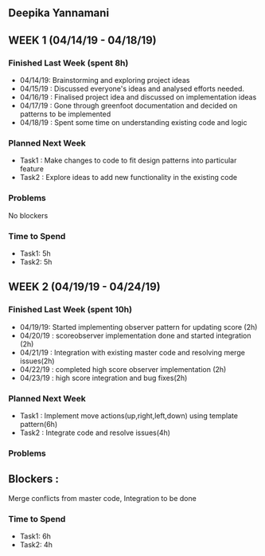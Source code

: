 
## Deepika Yannamani

## WEEK 1 (04/14/19 - 04/18/19)

### Finished Last Week (spent 8h)

- 04/14/19: Brainstorming and exploring project ideas
- 04/15/19 : Discussed everyone's ideas and analysed efforts needed. 
- 04/16/19 : Finalised project idea and discussed on implementation ideas
- 04/17/19 : Gone through greenfoot documentation and decided on patterns to be implemented
- 04/18/19 : Spent some time on understanding existing code and logic 

### Planned Next Week 
- Task1 : Make changes to code to fit design patterns into particular feature
- Task2 : Explore ideas to add new functionality in the existing code


### Problems
No blockers

### Time to Spend

- Task1: 5h
- Task2: 5h


## WEEK 2 (04/19/19 - 04/24/19)

### Finished Last Week (spent 10h)

- 04/19/19:  Started implementing observer pattern for updating score (2h)
- 04/20/19 : scoreobserver implementation done and started integration (2h)
- 04/21/19 : Integration with existing master code and resolving merge issues(2h)
- 04/22/19 : completed high score observer implementation (2h)
- 04/23/19 : high score integration and bug fixes(2h)

### Planned Next Week 
- Task1 : Implement move actions(up,right,left,down) using template pattern(6h)
- Task2 : Integrate code and resolve issues(4h)


### Problems
## Blockers :
Merge conflicts from master code, Integration to be done


### Time to Spend

- Task1: 6h
- Task2: 4h
